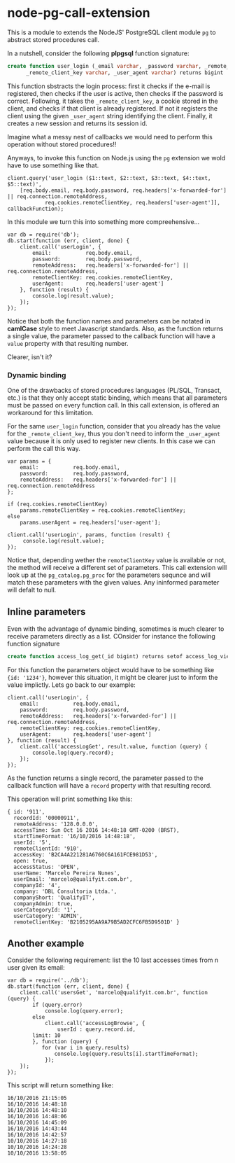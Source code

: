 # node-pg-call-extension

This is a module to extends the NodeJS' PostgreSQL client module `pg` to abstract stored procedures call. 

In a nutshell, consider the following **plpgsql** function signature:

``` sql
create function user_login (_email varchar, _password varchar, _remote_address varchar, 
	  _remote_client_key varchar, _user_agent varchar) returns bigint
```

This function sbstracts the login process: first it checks if the e-mail is registered, 
then checks if the user is active, then checks if the password is correct. Following, 
it takes the `_remote_client_key`, a cookie stored in the client, and checks if that 
client is already registered. If not it registers the client using the given `_user_agent`
string identifying the client. Finally, it creates a new session and returns its session id.

Imagine what a messy nest of callbacks we would need to perform this operation without 
stored procedures!!

Anyways, to invoke this function on Node.js using the `pg` extension we wold have to use 
something like that.

``` node
client.query('user_login ($1::text, $2::text, $3::text, $4::text, $5::text)', 
    [req.body.email, req.body.password, req.headers['x-forwarded-for'] || req.connection.remoteAddress,
		    req.cookies.remoteClientKey, req.headers['user-agent']], callbackFunction);
```
In this module we turn this into something more compreehensive...

``` node 
var db = require('db');
db.start(function (err, client, done) {
    client.call('userLogin', {
        email:           req.body.email,
        password:        req.body.password,
        remoteAddress:   req.headers['x-forwarded-for'] || req.connection.remoteAddress,
        remoteClientKey: req.cookies.remoteClientKey,
        userAgent:       req.headers['user-agent']
    }, function (result) {
        console.log(result.value);
    });
});
```
Notice that both the function names and parameters can be notated in **camlCase** style to meet 
Javascript standards. Also, as the function returns a single value, the parameter passed to the 
callback function will have a `value` property with that resulting number.

Clearer, isn't it?

### Dynamic binding

One of the drawbacks of stored procedures languages (PL/SQL, Transact, etc.) is that they only accept
static binding, which means that all parameters must be passed on every function call. In this call 
extension, is offered an workaround for this limitation. 

For the same `user_login` function, consider that you already has the value for the `_remote_client_key`, 
thus you don't need to inform the `_user_agent` value because it is only used to register new clients. 
In this case we can perform the call this way.

``` node 
var params = {
    email:           req.body.email,
    password:        req.body.password,
    remoteAddress:   req.headers['x-forwarded-for'] || req.connection.remoteAddress
};

if (req.cookies.remoteClientKey)
    params.remoteClientKey = req.cookies.remoteClientKey;
else
    params.userAgent = req.headers['user-agent'];

client.call('userLogin', params, function (result) {
     console.log(result.value);
});
```
Notice that, depending wether the `remoteClientKey` value is available or not, the method will receive 
a different set of parameters. This call extension will look up at the `pg_catalog.pg_proc` for the 
parameters sequnce and will match these parameters with the given values. Any ininformed parameter 
will defalt to null.

## Inline parameters

Even with the advantage of dynamic binding, sometimes is much clearer to receive parameters directly as a 
list. COnsider for instance the following function signature

``` sql
create function access_log_get(_id bigint) returns setof access_log_view
```
For this function the parameters object would have to be something like `{id: '1234'}`, however this 
situation, it might be clearer just to inform the value implictly. Lets go back to our example:

``` node 
client.call('userLogin', {
    email:           req.body.email,
    password:        req.body.password,
    remoteAddress:   req.headers['x-forwarded-for'] || req.connection.remoteAddress,
    remoteClientKey: req.cookies.remoteClientKey,
    userAgent:       req.headers['user-agent']
}, function (result) {
    client.call('accessLogGet', result.value, function (query) {
        console.log(query.record);
    });
});
```
As the function returns a single record, the parameter passed to the 
callback function will have a `record` property with that resulting record.

This operation will print something like this:

``` 
{ id: '911',
  recordId: '00000911',
  remoteAddress: '128.0.0.0',
  accessTime: Sun Oct 16 2016 14:48:18 GMT-0200 (BRST),
  startTimeFormat: '16/10/2016 14:48:18',
  userId: '5',
  remoteClientId: '910',
  accessKey: 'B2CA4A221281A6760C6A161FCE981D53',
  open: true,
  accessStatus: 'OPEN',
  userName: 'Marcelo Pereira Nunes',
  userEmail: 'marcelo@qualifyit.com.br',
  companyId: '4',
  company: 'DBL Consultoria Ltda.',
  companyShort: 'QualifyIT',
  companyAdmin: true,
  userCategoryId: '1',
  userCategory: 'ADMIN',
  remoteClientKey: 'B2105295AA9A79B5AD2CFC6FB5D9501D' }
```
## Another example

Consider the following requirement: list the 10 last accesses times from n user given its email:

``` node
var db = require('../db');
db.start(function (err, client, done) {
    client.call('usersGet', 'marcelo@qualifyit.com.br', function (query) {
        if (query.error) 
            console.log(query.error);
        else
            client.call('accessLogBrowse', {
                userId : query.record.id,
		limit: 10
	    }, function (query) {
	       for (var i in query.results)
	           console.log(query.results[i].startTimeFormat);
            });
    });
});
```
This script will return something like:

```
16/10/2016 21:15:05
16/10/2016 14:48:18
16/10/2016 14:48:10
16/10/2016 14:48:06
16/10/2016 14:45:09
16/10/2016 14:43:44
16/10/2016 14:42:57
10/10/2016 14:27:18
10/10/2016 14:24:28
10/10/2016 13:58:05
```
